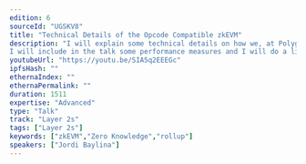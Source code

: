 ```yaml
---
edition: 6
sourceId: "UGSKV8"
title: "Technical Details of the Opcode Compatible zkEVM"
description: "I will explain some technical details on how we, at PolygonHermez, built the opcode compatible zkEVM. This will include some design details of specific pieces like the storage, the arithmetic state machine, the keccak circuit, among others.  I will also go thru some snippets of the zkASM code that emulates the Ethereum VM.  
I will include in the talk some performance measures and I will do a live demo of the testnet."
youtubeUrl: "https://youtu.be/SIA5q2EEEGc"
ipfsHash: ""
ethernaIndex: ""
ethernaPermalink: ""
duration: 1511
expertise: "Advanced"
type: "Talk"
track: "Layer 2s"
tags: ["Layer 2s"]
keywords: ["zkEVM","Zero Knowledge","rollup"]
speakers: ["Jordi Baylina"]
---
```

